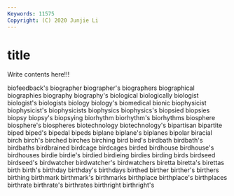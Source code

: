 ```yaml
---
Keywords: 11575
Copyright: (C) 2020 Junjie Li
---
```


# title

Write contents here!!!

biofeedback's 
biographer 
biographer's 
biographers 
biographical 
biographies
biography 
biography's 
biological 
biologically 
biologist 
biologist's 
biologists 
biology 
biology's 
biomedical
bionic 
biophysicist 
biophysicist's 
biophysicists 
biophysics 
biophysics's 
biopsied 
biopsies 
biopsy 
biopsy's
biopsying 
biorhythm 
biorhythm's 
biorhythms 
biosphere 
biosphere's 
biospheres 
biotechnology 
biotechnology's 
bipartisan
bipartite 
biped 
biped's 
bipedal 
bipeds 
biplane 
biplane's 
biplanes 
bipolar 
biracial
birch 
birch's 
birched 
birches 
birching 
bird 
bird's 
birdbath 
birdbath's 
birdbaths
birdbrained 
birdcage 
birdcages 
birded 
birdhouse 
birdhouse's 
birdhouses 
birdie 
birdie's 
birdied
birdieing 
birdies 
birding 
birds 
birdseed 
birdseed's 
birdwatcher 
birdwatcher's 
birdwatchers 
biretta
biretta's 
birettas 
birth 
birth's 
birthday 
birthday's 
birthdays 
birthed 
birther 
birther's
birthers 
birthing 
birthmark 
birthmark's 
birthmarks 
birthplace 
birthplace's 
birthplaces 
birthrate 
birthrate's
birthrates 
birthright 
birthright's 
